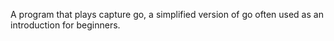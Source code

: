 A program that plays capture go, a simplified version of go often used as an introduction for beginners. 
